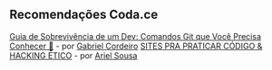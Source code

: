 ## Recomendações Coda.ce

<a href="https://www.notion.so/Guia-de-Sobreviv-ncia-de-um-Dev-Comandos-Git-que-Voc-Precisa-Conhecer-1d10adae9d028074a867ee5c893c2cf6" target="_blank">Guia de Sobrevivência de um Dev: Comandos Git que Você Precisa Conhecer 🚀</a> - por <a href="https://github.com/GabrielCordeiroBarrosoTeles" target="_blank">Gabriel Cordeiro</a>
<a href="https://github.com/chidekina/trilha-do-conhecimento/blob/main/recomendacoes/exercicios.md" target="_blank">SITES PRA PRATICAR CÓDIGO & HACKING ÉTICO</a> - por <a href="https://github.com/ArielRSousa" target="_blank">Ariel Sousa</a>


